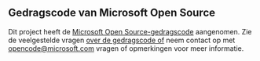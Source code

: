 ## <a name="microsoft-open-source-code-of-conduct"></a>Gedragscode van Microsoft Open Source
Dit project heeft de [Microsoft Open Source-gedragscode](https://opensource.microsoft.com/codeofconduct/) aangenomen.
Zie de veelgestelde vragen [over de gedragscode of](https://opensource.microsoft.com/codeofconduct/faq/) neem contact op met [opencode@microsoft.com](mailto:opencode@microsoft.com) vragen of opmerkingen voor meer informatie.